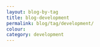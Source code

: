 ```yaml
---
layout: blog-by-tag
title: blog-development
permalink: blog/tag/development/
colour:
category: development
---
```

